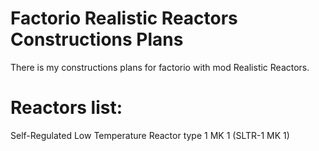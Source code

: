 # Factorio Realistic Reactors Constructions Plans
There is my constructions plans for factorio with mod Realistic Reactors.
# Reactors list: 
Self-Regulated Low Temperature Reactor type 1 MK 1 (SLTR-1 MK 1)
